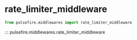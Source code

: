# rate_limiter_middleware

```python
from pulsefire.middlewares import rate_limiter_middleware
```

::: pulsefire.middlewares.rate_limiter_middleware

